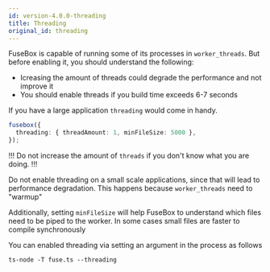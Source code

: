 ```yaml
---
id: version-4.0.0-threading
title: Threading
original_id: threading
---
```


FuseBox is capable of running some of its processes in `worker_threads`. But before enabling it, you should understand
the following:

- Icreasing the amount of threads could degrade the performance and not improve it
- You should enable threads if you build time exceeds 6-7 seconds

If you have a large application `threading` would come in handy.

```ts
fusebox({
  threading: { threadAmount: 1, minFileSize: 5000 },
});
```

!!! Do not increase the amount of `threads` if you don't know what you are doing. !!!

Do not enable threading on a small scale applications, since that will lead to performance degradation. This happens
because `worker_threads` need to "warmup"

Additionally, setting `minFileSize` will help FuseBox to understand which files need to be piped to the worker. In some
cases small files are faster to compile synchronously

You can enabled threading via setting an argument in the process as follows

```shell
ts-node -T fuse.ts --threading
```
